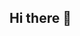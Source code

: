 ## Hi there 👋

<!--
**Stack7311/stack7311** is a ✨ _special_ ✨ repository because its `README.md` (this file) appears on your GitHub profile.

Here are some ideas to get you started:

- 🔭 I’m currently working on ... real estate
- 🌱 I’m currently learning ... RWA
- 👯 I’m looking to collaborate on ... nothing
- 🤔 I’m looking for help with ... Github
- 💬 Ask me about ... Base Dev
- 📫 How to reach me: ... Stack73111.base.eth
- 😄 Pronouns: ... What ?
- ⚡ Fun fact: ... First Tx on Binance
-->
